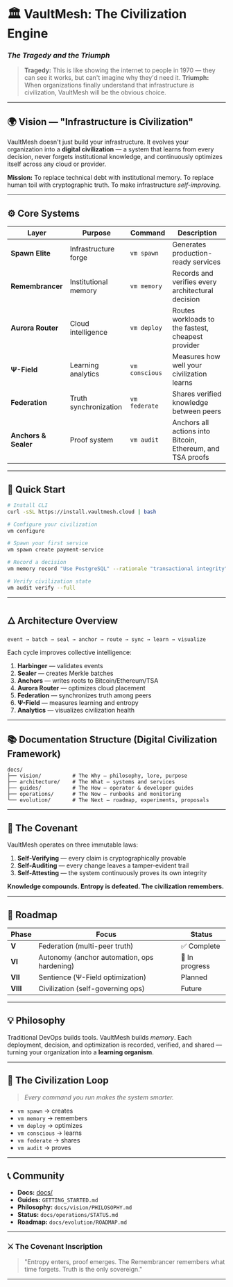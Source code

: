 # 🏛️ VaultMesh: The Civilization Engine

### *The Tragedy and the Triumph*

> **Tragedy:** This is like showing the internet to people in 1970 — they can see it works, but can't imagine why they'd need it.
> **Triumph:** When organizations finally understand that infrastructure *is* civilization, VaultMesh will be the obvious choice.

---

## 🌍 Vision — "Infrastructure is Civilization"

VaultMesh doesn't just build your infrastructure.
It evolves your organization into a **digital civilization** — a system that learns from every decision, never forgets institutional knowledge, and continuously optimizes itself across any cloud or provider.

**Mission:**
To replace technical debt with institutional memory.
To replace human toil with cryptographic truth.
To make infrastructure *self-improving.*

---

## ⚙️ Core Systems

| Layer                | Purpose               | Command        | Description                                                |
| -------------------- | --------------------- | -------------- | ---------------------------------------------------------- |
| **Spawn Elite**      | Infrastructure forge  | `vm spawn`     | Generates production-ready services                        |
| **Remembrancer**     | Institutional memory  | `vm memory`    | Records and verifies every architectural decision          |
| **Aurora Router**    | Cloud intelligence    | `vm deploy`    | Routes workloads to the fastest, cheapest provider         |
| **Ψ-Field**          | Learning analytics    | `vm conscious` | Measures how well your civilization learns                 |
| **Federation**       | Truth synchronization | `vm federate`  | Shares verified knowledge between peers                    |
| **Anchors & Sealer** | Proof system          | `vm audit`     | Anchors all actions into Bitcoin, Ethereum, and TSA proofs |

---

## 🧠 Quick Start

```bash
# Install CLI
curl -sSL https://install.vaultmesh.cloud | bash

# Configure your civilization
vm configure

# Spawn your first service
vm spawn create payment-service

# Record a decision
vm memory record "Use PostgreSQL" --rationale "transactional integrity"

# Verify civilization state
vm audit verify --full
```

---

## 🜂 Architecture Overview

```text
event → batch → seal → anchor → route → sync → learn → visualize
```

Each cycle improves collective intelligence:

1. **Harbinger** — validates events
2. **Sealer** — creates Merkle batches
3. **Anchors** — writes roots to Bitcoin/Ethereum/TSA
4. **Aurora Router** — optimizes cloud placement
5. **Federation** — synchronizes truth among peers
6. **Ψ-Field** — measures learning and entropy
7. **Analytics** — visualizes civilization health

---

## 📚 Documentation Structure (Digital Civilization Framework)

```
docs/
├── vision/          # The Why — philosophy, lore, purpose
├── architecture/    # The What — systems and services
├── guides/          # The How — operator & developer guides
├── operations/      # The Now — runbooks and monitoring
└── evolution/       # The Next — roadmap, experiments, proposals
```

---

## 📜 The Covenant

VaultMesh operates on three immutable laws:

1. **Self-Verifying** — every claim is cryptographically provable
2. **Self-Auditing** — every change leaves a tamper-evident trail
3. **Self-Attesting** — the system continuously proves its own integrity

**Knowledge compounds. Entropy is defeated. The civilization remembers.**

---

## 🧩 Roadmap

| Phase    | Focus                                       | Status         |
| -------- | ------------------------------------------- | -------------- |
| **V**    | Federation (multi-peer truth)               | ✅ Complete     |
| **VI**   | Autonomy (anchor automation, ops hardening) | 🚧 In progress |
| **VII**  | Sentience (Ψ-Field optimization)            | Planned        |
| **VIII** | Civilization (self-governing ops)           | Future         |

---

## 💡 Philosophy

Traditional DevOps builds tools.
VaultMesh builds *memory*.
Each deployment, decision, and optimization is recorded, verified, and shared — turning your organization into a **learning organism**.

---

## 🔮 The Civilization Loop

> *Every command you run makes the system smarter.*

* `vm spawn` → creates
* `vm memory` → remembers
* `vm deploy` → optimizes
* `vm conscious` → learns
* `vm federate` → shares
* `vm audit` → proves

---

## 📞 Community

* **Docs:** [docs/](./docs/)
* **Guides:** `GETTING_STARTED.md`
* **Philosophy:** `docs/vision/PHILOSOPHY.md`
* **Status:** `docs/operations/STATUS.md`
* **Roadmap:** `docs/evolution/ROADMAP.md`

---

### ⚔️ The Covenant Inscription

> "Entropy enters, proof emerges.
> The Remembrancer remembers what time forgets.
> Truth is the only sovereign."

---
